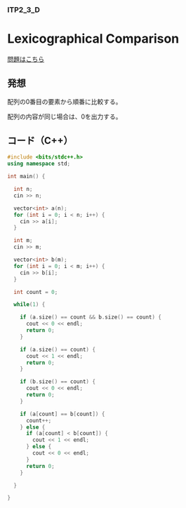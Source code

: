 ### ITP2_3_D

# Lexicographical Comparison

  [問題はこちら](https://onlinejudge.u-aizu.ac.jp/courses/lesson/8/ITP2/3/ITP2_3_D)


## 発想

  配列の0番目の要素から順番に比較する。
  
  配列の内容が同じ場合は、0を出力する。


## コード（C++）

```cpp
#include <bits/stdc++.h>
using namespace std;

int main() {

  int n;
  cin >> n;

  vector<int> a(n);
  for (int i = 0; i < n; i++) {
    cin >> a[i];
  }

  int m;
  cin >> m;

  vector<int> b(m);
  for (int i = 0; i < m; i++) {
    cin >> b[i];
  }

  int count = 0;

  while(1) {

    if (a.size() == count && b.size() == count) {
      cout << 0 << endl;
      return 0;
    }

    if (a.size() == count) {
      cout << 1 << endl;
      return 0;
    }

    if (b.size() == count) {
      cout << 0 << endl;
      return 0;
    }

    if (a[count] == b[count]) {
      count++;
    } else {
      if (a[count] < b[count]) {
        cout << 1 << endl;
      } else {
        cout << 0 << endl;
      }
      return 0;
    }

  }

}
```
